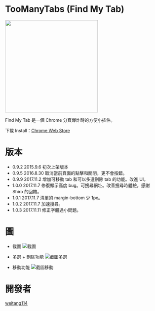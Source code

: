 # TooManyTabs (Find My Tab)
<img src="https://imgur.com/FvsJ49f.png" width="300">

Find My Tab 是一個 Chrome 分頁爆炸時的方便小插件。

下載 Install：[Chrome Web Store](https://chrome.google.com/webstore/detail/find-my-tab/ppdehbeleclmdfmmlliemhijdpcbjmge?authuser=0)

# 版本
- 0.9.2 2015.9.6 初次上架版本
- 0.9.5 2016.8.30 取消當前頁面的點擊和關閉，更不會按錯。
- 0.9.9 2017.11.2 增加可移動 tab 和可以多選刪除 tab 的功能。改進 UI。
- 1.0.0 2017.11.7 修復顯示高度 bug。可搜尋網址。改善搜尋時體驗。感謝 Shiro 的回饋。
- 1.0.1 2017.11.7 清單的 margin-bottom 少 1px。
- 1.0.2 2017.11.7 加速搜尋。
- 1.0.3 2017.11.11 修正字體過小問題。

# 圖
- 截圖
![截圖](https://imgur.com/nMjD7D1.png)

- 多選 + 刪除功能
![截圖多選](https://i.imgur.com/haAgdYK.png)

- 移動功能
![截圖移動](https://i.imgur.com/rGB7Qc9.png)


# 開發者

[weitang114](https://weitang114.github.io/about)
